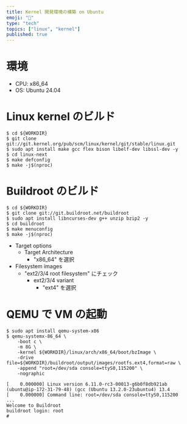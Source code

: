 ```yaml
---
title: Kernel 開発環境の構築 on Ubuntu
emoji: "🐧"
type: "tech"
topics: ["linux", "kernel"]
published: true
---
```


# 環境

- CPU: x86_64
- OS: Ubuntu 24.04

# Linux kernel のビルド

```
$ cd ${WORKDIR}
$ git clone git://git.kernel.org/pub/scm/linux/kernel/git/stable/linux.git
$ sudo apt install make gcc flex bison libelf-dev libssl-dev -y
$ cd linux-next
$ make defconfig
$ make -j$(nproc)
```

# Buildroot のビルド

```
$ cd ${WORKDIR}
$ git clone git://git.buildroot.net/buildroot
$ sudo apt install libncurses-dev g++ unzip bzip2 -y
$ cd buildroot
$ make menuconfig
$ make -j$(nproc)
```

- Target options
    - Target Architecture
        - "x86_64" を選択
- Filesystem images
    - "ext2/3/4 root filesystem" にチェック
        - ext2/3/4 variant
            - "ext4" を選択

# QEMU で VM の起動

```
$ sudo apt install qemu-system-x86
$ qemu-systemx-86_64 \
    -boot c \
    -m 8G \
    -kernel ${WORKDIR}/linux/arch/x86_64/boot/bzImage \
    -drive file=${WORKDIR}/buildroot/output/images/rootfs.ext4,format=raw \
    -append "root=/dev/sda console=ttyS0,115200" \
    -nographic
```
```
[    0.000000] Linux version 6.11.0-rc3-00013-g6b0f8db921ab (ubuntu@ip-172-31-79-48) (gcc (Ubuntu 13.2.0-23ubuntu4) 13.4
[    0.000000] Command line: root=/dev/sda console=ttyS0,115200
...
Welcome to Buildroot
buildroot login: root
#
```
